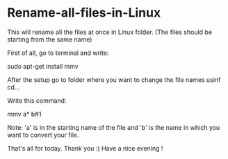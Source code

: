 # Rename-all-files-in-Linux
This will rename all the files at once in Linux folder. (The files should be starting from the same name)

First of all, go to terminal and write:

sudo apt-get install mmv


After the setup go to folder where you want to change the file names usinf cd...

Write this command:

 mmv a\* b\#1



Note:
'a' is in the starting name of the file and 'b' is the name in which you want to convert your file.

That's all for today. Thank you :) Have a nice evening !
